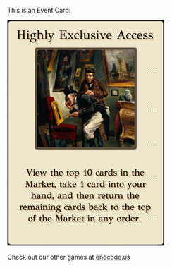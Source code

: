This is an Event Card: 
 
 ![alt text](Highly_Exclusive_Access[face,1].png?raw=true "Event Card")  
 
 
 
 
 
 Check out our other games at [endcode.us](https://endcode.us/)